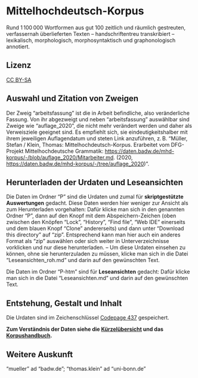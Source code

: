 # Mittelhochdeutsch-Korpus

Rund 1 100 000 Wortformen aus gut 100 zeitlich und räumlich gestreuten, verfassernah überlieferten Texten – handschriftentreu transkribiert – lexikalisch, morphologisch, morphosyntaktisch und graphonologisch annotiert.

## Lizenz

<a href="https://creativecommons.org/licenses/by-sa/4.0/legalcode.de">CC BY-SA</a>

## Auswahl und Zitation von Zweigen

Der Zweig “arbeitsfassung” ist die in Arbeit befindliche, also veränderliche Fassung. Von ihr abgezweigt und neben “arbeitsfassung” auswählbar sind Zweige wie “auflage_2020”, die nicht mehr verändert werden und daher als Verweisziele geeignet sind. Es empfiehlt sich, sie eindeutigkeitshalber mit ihrem jeweiligen Auflagendatum und steten Link anzuführen, z. B. “Müller, Stefan / Klein, Thomas: Mittelhochdeutsch-Korpus. Erarbeitet vom DFG-Projekt Mittelhochdeutsche Grammatik: <https://daten.badw.de/mhd-korpus/-/blob/auflage_2020/Mitarbeiter.md>. (2020, <https://daten.badw.de/mhd-korpus/-/tree/auflage_2020>)”.

## Herunterladen der Urdaten und Leseansichten

Die Daten im Ordner “P” sind die Urdaten und zumal für **skriptgestützte Auswertungen** gedacht. Diese Daten werden hier weniger zur Ansicht als zum Herunterladen vorgehalten: Dafür klicke man sich in den genannten Ordner “P”, dann auf den Knopf mit dem Abspeichern-Zeichen (oben zwischen den Knöpfen “Lock”, “History”, “Find file”, “Web IDE” einerseits und dem blauen Knopf “Clone” andererseits) und dann unter “Download this directory” auf “zip”. Entsprechend kann man hier auch ein anderes Format als “zip” auswählen oder sich weiter in Unterverzeichnisse vorklicken und nur diese herunterladen. – Um diese Urdaten einsehen zu können, ohne sie herunterzuladen zu müssen, klicke man sich in die Datei “Leseansichten_roh.md” und darin auf den gewünschten Text.

Die Daten im Ordner “P-htm” sind für **Leseansichten** gedacht: Dafür klicke man sich in die Datei “Leseansichten.md” und darin auf den gewünschten Text.

## Entstehung, Gestalt und Inhalt

Die Urdaten sind im Zeichenschlüssel <a href="https://de.wikipedia.org/wiki/Codepage_437">Codepage 437</a> gespeichert.

**Zum Verständnis der Daten siehe die <a href="https://dienst.badw.de/varia?form=pdf&url=https%3A%2F%2Fdaten.badw.de%2Fmhd-korpus%2F-%2Fraw%2Fauflage_2020%2FK%25C3%25BCrzel%25C3%25BCbersicht.pdf?inline=false">Kürzelübersicht</a> und das <a href="https://dienst.badw.de/varia?form=pdf&url=https%3A%2F%2Fdaten.badw.de%2Fmhd-korpus%2F-%2Fraw%2Fauflage_2020%2FKorpushandbuch.pdf?inline=false">Korpushandbuch</a>.**

## Weitere Auskunft

“mueller” ad “badw.de”; “thomas.klein” ad “uni-bonn.de”
